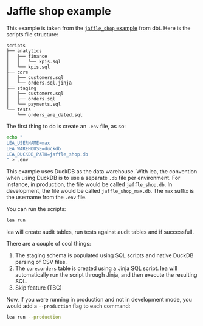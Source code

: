 # Jaffle shop example

This example is taken from the [`jaffle_shop` example](https://github.com/dbt-labs/jaffle_shop/) from dbt. Here is the scripts file structure:

```
scripts
├── analytics
│   ├── finance
│   │   └── kpis.sql
│   └── kpis.sql
├── core
│   ├── customers.sql
│   └── orders.sql.jinja
├── staging
│   ├── customers.sql
│   ├── orders.sql
│   └── payments.sql
└── tests
    └── orders_are_dated.sql
```

The first thing to do is create an `.env` file, as so:

```sh
echo "
LEA_USERNAME=max
LEA_WAREHOUSE=duckdb
LEA_DUCKDB_PATH=jaffle_shop.db
" > .env
```

This example uses DuckDB as the data warehouse. With lea, the convention when using DuckDB is to use a separate `.db` file per environment. For instance, in production, the file would be called `jaffle_shop.db`. In development, the file would be called `jaffle_shop_max.db`. The `max` suffix is the username from the `.env` file.

You can run the scripts:

```sh
lea run
```

lea will create audit tables, run tests against audit tables and if successfull.

There are a couple of cool things:

1. The staging schema is populated using SQL scripts and native DuckDB parsing of CSV files.
2. The `core.orders` table is created using a Jinja SQL script. lea will automatically run the script through Jinja, and then execute the resulting SQL.
3. Skip feature (TBC)

Now, if you were running in production and not in development mode, you would add a `--production` flag to each command:

```sh
lea run --production
```
